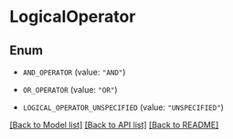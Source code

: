 # LogicalOperator

## Enum


* `AND_OPERATOR` (value: `"AND"`)

* `OR_OPERATOR` (value: `"OR"`)

* `LOGICAL_OPERATOR_UNSPECIFIED` (value: `"UNSPECIFIED"`)


[[Back to Model list]](../README.md#documentation-for-models) [[Back to API list]](../README.md#documentation-for-api-endpoints) [[Back to README]](../README.md)


